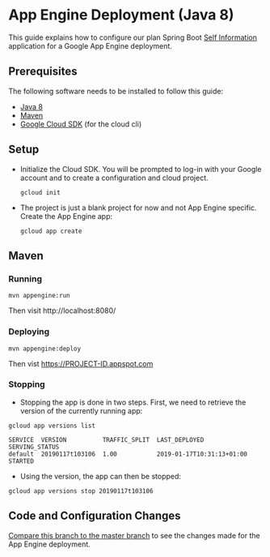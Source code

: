 App Engine Deployment (Java 8)
==============================

This guide explains how to configure our plan Spring Boot [Self Information](https://github.com/HSR-Cloud/SelfInformation/tree/master) application for a Google App Engine deployment.

## Prerequisites

The following software needs to be installed to follow this guide:

* [Java 8](http://www.oracle.com/technetwork/java/javase/downloads/index.html)
* [Maven](https://maven.apache.org/download.cgi)
* [Google Cloud SDK](https://cloud.google.com/sdk/) (for the cloud cli)

## Setup

* Initialize the Cloud SDK. You will be prompted to log-in with your Google account and to create a configuration and cloud project.

    `gcloud init`

* The project is just a blank project for now and not App Engine specific. Create the App Engine app:

    `gcloud app create`


## Maven

### Running

`mvn appengine:run`

Then visit http://localhost:8080/

### Deploying

`mvn appengine:deploy`

Then vist https://PROJECT-ID.appspot.com

### Stopping

* Stopping the app is done in two steps. First, we need to retrieve the version of the currently running app:

`gcloud app versions list`

```
SERVICE  VERSION          TRAFFIC_SPLIT  LAST_DEPLOYED              SERVING_STATUS
default  20190117t103106  1.00           2019-01-17T10:31:13+01:00  STARTED
```

* Using the version, the app can then be stopped:

`gcloud app versions stop 20190117t103106`

## Code and Configuration Changes

[Compare this branch to the master branch](https://github.com/HSR-Cloud/SelfInformation/compare/google-app-engine) to see the changes made for the App Engine deployment.